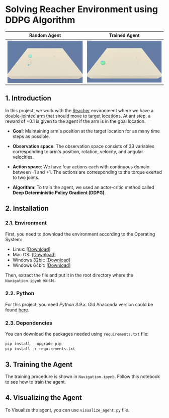 # Solving Reacher Environment using DDPG Algorithm


|             Random Agent             |             Trained Agent             |
|:------------------------------------:|:-------------------------------------:|
| <img src="Images/random_agent.gif">  | <img src="Images/trained_agent.gif">  |





## 1. Introduction
In this project, we work with the 
[Reacher](https://github.com/Unity-Technologies/ml-agents/blob/master/docs/Learning-Environment-Examples.md#reacher)
environment where we have a double-jointed arm that should move to target locations. 
At ant step, a reward of +0.1 is given to the agent if the arm is in the goal 
location. 

* __Goal__: Maintaining arm's position at the target location for as many time 
steps as possible.

* __Observation space__: The observation space consists of 33 variables 
corresponding to arm's position, rotation, velocity, and angular velocities. 

* __Action space__: We have four actions each with continuous domain between -1 and
+1. The actions are corresponding to the torque exerted to two joints.

* __Algorithm__: To train the agent, we used an actor-critic method called 
__Deep Deterministic Policy Gradient (DDPG)__. 



## 2. Installation

### 2.1. Environment
First, you need to download the environment according to the Operating System:
* Linux: [[Download]](https://s3-us-west-1.amazonaws.com/udacity-drlnd/P2/Reacher/one_agent/Reacher_Linux.zip)
* Mac OS: [[Download]](https://s3-us-west-1.amazonaws.com/udacity-drlnd/P2/Reacher/one_agent/Reacher.app.zip)
* Windows 32bit: [[Download]](https://s3-us-west-1.amazonaws.com/udacity-drlnd/P2/Reacher/one_agent/Reacher_Windows_x86.zip)
* Windows 64bit: [[Download]](https://s3-us-west-1.amazonaws.com/udacity-drlnd/P2/Reacher/one_agent/Reacher_Windows_x86_64.zip)

Then, extract the file and put it in the root directory where 
the `Navigation.ipynb` exists. 


### 2.2. Python
For this project, you need _Python 3.9.x._ Old Anaconda version could be found 
[here](https://repo.anaconda.com/archive/).


### 2.3. Dependencies
You can download the packages needed using `requirements.txt` file:

```
pip install --upgrade pip
pip install -r requirements.txt
```


## 3. Training the Agent

The training procedure is shown in `Navigation.ipynb`. Follow this notebook to 
see how to train the agent.


## 4. Visualizing the Agent
To Visualize the agent, you can use `visualize_agent.py` file.